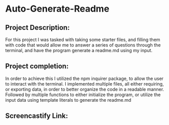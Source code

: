 # Auto-Generate-Readme

## Project Description:
For this project I was tasked with taking some starter files, and filling them with code that would allow me to answer a series of questions through the terminal, and have the program generate a readme.md using my input.

## Project completion:
In order to achieve this I utilized the npm inquirer package, to allow the user to interact with the terminal. I implemented multiple files, all either requiring, or exporting data, in order to better organize the code in a readable manner. Followed by multiple functions to either initialize the program, or utilize the input data using template literals to generate the readme.md

## Screencastify Link:

  